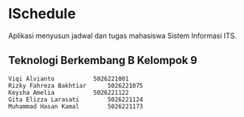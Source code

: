 # ISchedule

Aplikasi menyusun jadwal dan tugas mahasiswa Sistem Informasi ITS.

## Teknologi Berkembang B Kelompok 9
	Viqi Alvianto 			5026221001
	Rizky Fahreza Bakhtiar 		5026221075
	Keysha Amelia 			5026221122
	Gita Elizza Larasati		5026221124
	Muhammad Hasan Kamal		5026221173
